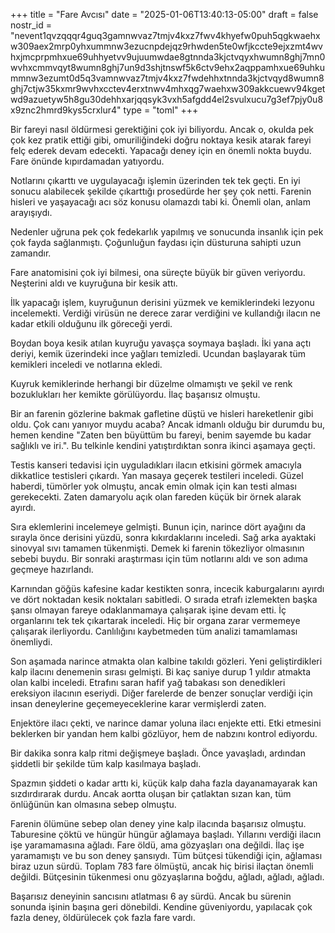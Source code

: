 +++
title = "Fare Avcısı"
date = "2025-01-06T13:40:13-05:00"
draft = false
nostr_id = "nevent1qvzqqqr4guq3gamnwvaz7tmjv4kxz7fwv4khyefw0puh5qgkwaehxw309aex2mrp0yhxummnw3ezucnpdejqz9rhwden5te0wfjkccte9ejxzmt4wvhxjmcprpmhxue69uhhyetvv9ujuumwdae8gtnnda3kjctvqyxhwumn8ghj7mn0wvhxcmmvqyt8wumn8ghj7un9d3shjtnswf5k6ctv9ehx2aqppamhxue69uhkummnw3ezumt0d5q3vamnwvaz7tmjv4kxz7fwdehhxtnnda3kjctvqyd8wumn8ghj7ctjw35kxmr9wvhxcctev4erxtnwv4mhxqg7waehxw309akkcuewv94kgetwd9azuetyw5h8gu30dehhxarjqqsyk3vxh5afgdd4el2svulxucu7g3ef7pjy0u8x9znc2hmrd9kys5crxlur4"
type = "toml"
+++

Bir fareyi nasıl öldürmesi gerektiğini çok iyi biliyordu. Ancak o, okulda pek çok kez pratik ettiği gibi, omuriliğindeki doğru noktaya kesik atarak fareyi felç ederek devam edecekti. Yapacağı deney için en önemli nokta buydu. Fare önünde kıpırdamadan yatıyordu.

Notlarını çıkarttı ve uygulayacağı işlemin üzerinden tek tek geçti. En iyi sonucu alabilecek şekilde çıkarttığı prosedürde her şey çok netti. Farenin hisleri ve yaşayacağı acı söz konusu olamazdı tabi ki. Önemli olan, anlam arayışıydı.

Nedenler uğruna pek çok fedekarlık yapılmış ve sonucunda insanlık için pek çok fayda sağlanmıştı. Çoğunluğun faydası için düsturuna sahipti uzun zamandır.

Fare anatomisini çok iyi bilmesi, ona süreçte büyük bir güven veriyordu. Neşterini aldı ve kuyruğuna bir kesik attı.

İlk yapacağı işlem, kuyruğunun derisini yüzmek ve kemiklerindeki lezyonu incelemekti. Verdiği virüsün ne derece zarar verdiğini ve kullandığı ilacın ne kadar etkili olduğunu ilk göreceği yerdi.

Boydan boya kesik atılan kuyruğu yavaşça soymaya başladı. İki yana açtı deriyi, kemik üzerindeki ince yağları temizledi. Ucundan başlayarak tüm kemikleri inceledi ve notlarına ekledi.

Kuyruk kemiklerinde herhangi bir düzelme olmamıştı ve şekil ve renk bozuklukları her kemikte görülüyordu. İlaç başarısız olmuştu.

Bir an farenin gözlerine bakmak gafletine düştü ve hisleri hareketlenir gibi oldu. Çok canı yanıyor muydu acaba? Ancak idmanlı olduğu bir durumdu bu, hemen kendine "Zaten ben büyüttüm bu fareyi, benim sayemde bu kadar sağlıklı ve iri.". Bu telkinle kendini yatıştırdıktan sonra ikinci aşamaya geçti.

Testis kanseri tedavisi için uyguladıkları ilacın etkisini görmek amacıyla dikkatlice testisleri çıkardı. Yan masaya geçerek testileri inceledi. Güzel haberdi, tümörler yok olmuştu, ancak emin olmak için kan testi alması gerekecekti. Zaten damaryolu açık olan fareden küçük bir örnek alarak ayırdı.

Sıra eklemlerini incelemeye gelmişti. Bunun için, narince dört ayağını da sırayla önce derisini yüzdü, sonra kıkırdaklarını inceledi. Sağ arka ayaktaki sinovyal sıvı tamamen tükenmişti. Demek ki farenin tökezliyor olmasının sebebi buydu. Bir sonraki araştırması için tüm notlarını aldı ve son adıma geçmeye hazırlandı.

Karnından göğüs kafesine kadar kestikten sonra, incecik kaburgalarını ayırdı ve dört noktadan kesik noktaları sabitledi. O sırada etrafı izlemekten başka şansı olmayan fareye odaklanmamaya çalışarak işine devam etti. İç organlarını tek tek çıkartarak inceledi. Hiç bir organa zarar vermemeye çalışarak ilerliyordu. Canlılığını kaybetmeden tüm analizi tamamlaması önemliydi.

Son aşamada narince atmakta olan kalbine takıldı gözleri. Yeni geliştirdikleri kalp ilacını denemenin sırası gelmişti. Bi kaç saniye durup 1 yıldır atmakta olan kalbi inceledi. Etrafını saran hafif yağ tabakası son denedikleri ereksiyon ilacının eseriydi. Diğer farelerde de benzer sonuçlar verdiği için insan deneylerine geçemeyeceklerine karar vermişlerdi zaten.

Enjektöre ilacı çekti, ve narince damar yoluna ilacı enjekte etti. Etki etmesini beklerken bir yandan hem kalbi gözlüyor, hem de nabzını kontrol ediyordu.

Bir dakika sonra kalp ritmi değişmeye başladı. Önce yavaşladı, ardından şiddetli bir şekilde tüm kalp kasılmaya başladı.

Spazmın şiddeti o kadar arttı ki, küçük kalp daha fazla dayanamayarak kan sızdırdırarak durdu. Ancak aortta oluşan bir çatlaktan sızan kan, tüm önlüğünün kan olmasına sebep olmuştu.

Farenin ölümüne sebep olan deney yine kalp ilacında başarısız olmuştu. Taburesine çöktü ve hüngür hüngür ağlamaya başladı. Yıllarını verdiği ilacın işe yaramamasına ağladı. Fare öldü, ama gözyaşları ona değildi. İlaç işe yaramamıştı ve bu son deney şansıydı. Tüm bütçesi tükendiği için, ağlaması biraz uzun sürdü. Toplam 783 fare ölmüştü, ancak hiç birisi ilaçtan önemli değildi. Bütçesinin tükenmesi onu gözyaşlarına boğdu, ağladı, ağladı, ağladı.

Başarısız deneyinin sancısını atlatması 6 ay sürdü. Ancak bu sürenin sonunda işinin başına geri dönebildi. Kendine güveniyordu, yapılacak çok fazla deney, öldürülecek çok fazla fare vardı.
